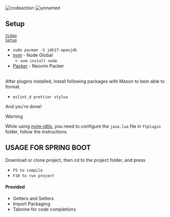 ![codeaction](https://github.com/frankcrafter/Nvim/assets/133362490/032920f6-da70-4868-9c26-21116a1f9cf3)
![unnamed](https://github.com/frankcrafter/Nvim/assets/133362490/2378d289-68db-4865-8814-f286626ee0f5)



## Setup
<code><a href='https://www.youtube.com/watch?v=49dXI_BWESU'>Video Setup</a></code>
<br>
+ <code>sudo pacman -S jdk17-openjdk</code>
+ <a href='https://github.com/nvm-sh/nvm/'>nvm</a> - Node Global
  + <code>nvm install node</code>
+ <a href='https://github.com/wbthomason/packer.nvim'>Packer</a> - Neovim Packer


<br>After plugins installed, install following packages with Mason to bein able to format.
 + <code>eslint_d prettier stylua</code>

And you're done!


> [!WARNING]
> While using <a href='https://github.com/mfussenegger/nvim-jdtls'>nvim-jdtls</a>, you need to configure the <code>java.lua</code> file in <code>ftplugin</code> folder, follow the instructions.

## USAGE FOR SPRING BOOT
Download or clone project, then cd to the project folder, and press
+ <code>F5 to compile</code>
+ <code>F10 to run project</code>

#### Provided
+ Getters and Setters
+ Import Packaging
+ Tabnine for code completions
